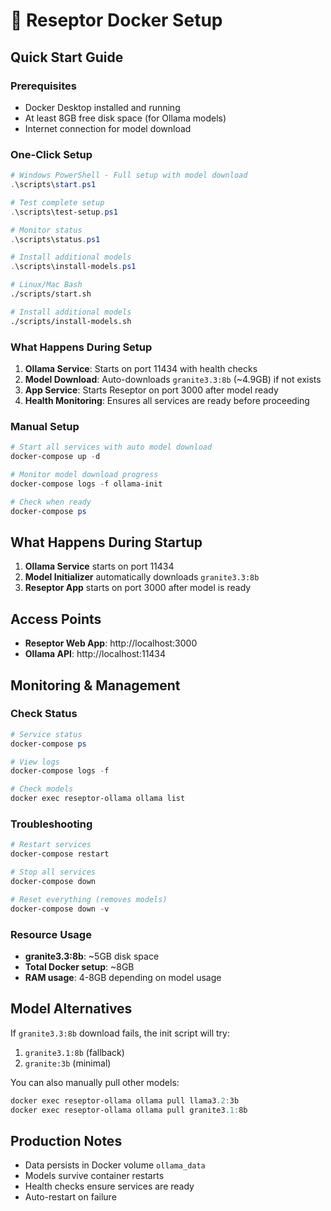 # 🐳 Reseptor Docker Setup

## Quick Start Guide

### Prerequisites
- Docker Desktop installed and running
- At least 8GB free disk space (for Ollama models)
- Internet connection for model download

### One-Click Setup

```powershell
# Windows PowerShell - Full setup with model download
.\scripts\start.ps1

# Test complete setup
.\scripts\test-setup.ps1

# Monitor status
.\scripts\status.ps1

# Install additional models
.\scripts\install-models.ps1
```

```bash
# Linux/Mac Bash
./scripts/start.sh

# Install additional models
./scripts/install-models.sh
```

### What Happens During Setup

1. **Ollama Service**: Starts on port 11434 with health checks
2. **Model Download**: Auto-downloads `granite3.3:8b` (~4.9GB) if not exists
3. **App Service**: Starts Reseptor on port 3000 after model ready
4. **Health Monitoring**: Ensures all services are ready before proceeding

### Manual Setup

```powershell
# Start all services with auto model download
docker-compose up -d

# Monitor model download progress
docker-compose logs -f ollama-init

# Check when ready
docker-compose ps
```

## What Happens During Startup

1. **Ollama Service** starts on port 11434
2. **Model Initializer** automatically downloads `granite3.3:8b`
3. **Reseptor App** starts on port 3000 after model is ready

## Access Points

- **Reseptor Web App**: http://localhost:3000
- **Ollama API**: http://localhost:11434

## Monitoring & Management

### Check Status
```powershell
# Service status
docker-compose ps

# View logs
docker-compose logs -f

# Check models
docker exec reseptor-ollama ollama list
```

### Troubleshooting
```powershell
# Restart services
docker-compose restart

# Stop all services
docker-compose down

# Reset everything (removes models)
docker-compose down -v
```

### Resource Usage
- **granite3.3:8b**: ~5GB disk space
- **Total Docker setup**: ~8GB
- **RAM usage**: 4-8GB depending on model usage

## Model Alternatives

If `granite3.3:8b` download fails, the init script will try:
1. `granite3.1:8b` (fallback)
2. `granite:3b` (minimal)

You can also manually pull other models:
```powershell
docker exec reseptor-ollama ollama pull llama3.2:3b
docker exec reseptor-ollama ollama pull granite3.1:8b
```

## Production Notes

- Data persists in Docker volume `ollama_data`
- Models survive container restarts
- Health checks ensure services are ready
- Auto-restart on failure
